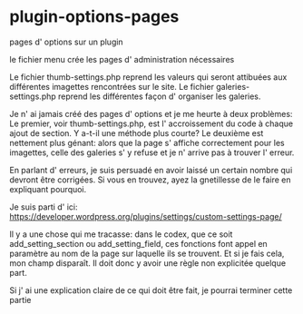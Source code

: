 # plugin-options-pages
pages d' options sur un plugin

le fichier menu crée les pages d' administration nécessaires

Le fichier thumb-settings.php reprend les valeurs qui seront attibuées aux différentes imagettes rencontrées sur le site.
Le fichier galeries-settings.php reprend les différentes façon d' organiser les galeries.

Je n' ai jamais créé des pages d' options et je me heurte à deux problèmes: 
Le premier, voir thumb-settings.php, est l' accroissement du code à chaque ajout de section. Y a-t-il une méthode plus courte? 
Le deuxième est nettement plus génant: alors que la page s' affiche correctement pour les imagettes, celle des galeries s' y refuse et je n' arrive pas à trouver l' erreur.

En parlant d' erreurs, je suis persuadé en avoir laissé un certain nombre qui devront être corrigées. Si vous en trouvez, ayez la gnetillesse de le faire en expliquant pourquoi.


Je suis parti d' ici: https://developer.wordpress.org/plugins/settings/custom-settings-page/

Il y a une chose qui me tracasse: dans le codex, que ce soit add_setting_section ou add_setting_field, ces fonctions font appel en paramètre au nom de la page sur laquelle ils se trouvent. Et si je fais cela, mon champ disparaît. Il doit donc y avoir une règle non explicitée quelque part.

Si j' ai une explication claire de ce qui doit être fait, je pourrai terminer cette partie
